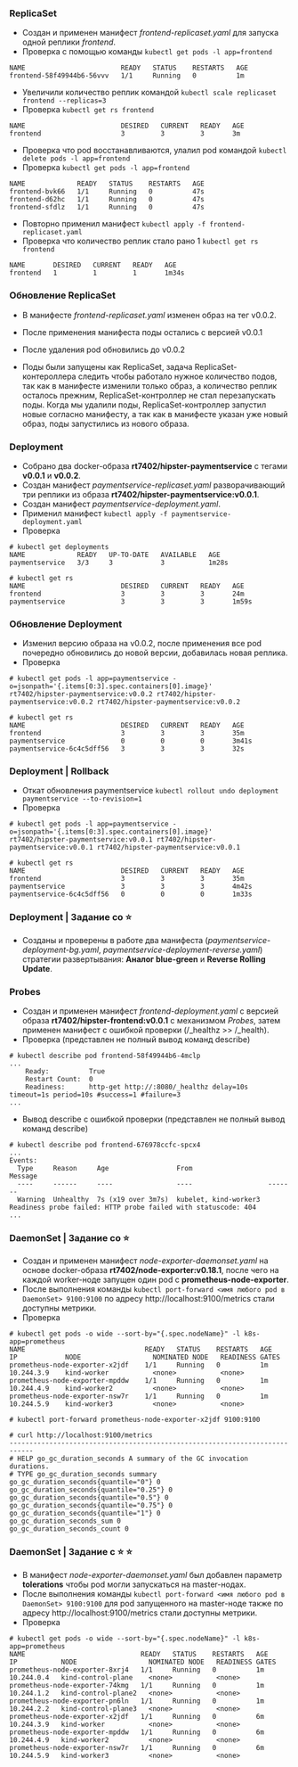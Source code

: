 
### ReplicaSet

 - Создан и применен манифест *frontend-replicaset.yaml* для запуска одной реплики *frontend*.
 - Проверка с помощью команды `kubectl get pods -l app=frontend`


```console
NAME                        READY   STATUS    RESTARTS   AGE
frontend-58f49944b6-56vvv   1/1     Running   0          1m
```

- Увеличили количество реплик командой `kubectl scale replicaset frontend --replicas=3`
- Проверка `kubectl get rs frontend`

```console
NAME                        DESIRED   CURRENT   READY   AGE
frontend                    3         3         3       3m
```

- Проверка что pod восстанавливаются, улалил pod командой `kubectl delete pods -l app=frontend`
- Проверка `kubectl get pods -l app=frontend`

```console
NAME             READY   STATUS    RESTARTS   AGE
frontend-bvk66   1/1     Running   0          47s
frontend-d62hc   1/1     Running   0          47s
frontend-sfdlz   1/1     Running   0          47s
```
- Повторно применил манифест `kubectl apply -f frontend-replicaset.yaml`
- Проверка что количество реплик стало рано 1 `kubectl get rs frontend`

```console
NAME       DESIRED   CURRENT   READY   AGE
frontend   1         1         1       1m34s
```

### Обновление ReplicaSet
- В манифесте *frontend-replicaset.yaml* изменен образ на тег v0.0.2.
- После применения манифеста поды остались с версией v0.0.1
- После удаления pod обновились до v0.0.2

- Поды были запущены как ReplicaSet, задача ReplicaSet-контероллера следить чтобы работало нужное количество подов,
 так как в манифесте изменили только образ, а количество реплик осталось прежним, ReplicaSet-контроллер не стал перезапускать поды.
Когда мы удалили поды, ReplicaSet-контроллер запустил новые согласно манифесту, а так как в манифесте указан уже новый образ,
 поды запустились из нового образа.

### Deployment
- Собрано два docker-образа **rt7402/hipster-paymentservice** c тегами **v0.0.1** и **v0.0.2**.
- Создан манифест *paymentservice-replicaset.yaml* разворачивающий три реплики из образа **rt7402/hipster-paymentservice:v0.0.1**.
- Создан манифест *paymentservice-deployment.yaml*.
- Применил манифест `kubectl apply -f paymentservice-deployment.yaml`
- Проверка

```console
# kubectl get deployments
NAME             READY   UP-TO-DATE   AVAILABLE   AGE
paymentservice   3/3     3            3           1m28s

# kubectl get rs
NAME                        DESIRED   CURRENT   READY   AGE
frontend                    3         3         3       24m
paymentservice              3         3         3       1m59s
```
### Обновление Deployment
- Изменил версию образа на v0.0.2, после применения все pod почередно обновились до новой версии, добавилась новая реплика.
- Проверка

```console
# kubectl get pods -l app=paymentservice -o=jsonpath='{.items[0:3].spec.containers[0].image}'
rt7402/hipster-paymentservice:v0.0.2 rt7402/hipster-paymentservice:v0.0.2 rt7402/hipster-paymentservice:v0.0.2

# kubectl get rs
NAME                        DESIRED   CURRENT   READY   AGE
frontend                    3         3         3       35m
paymentservice              0         0         0       3m41s
paymentservice-6c4c5dff56   3         3         3       32s
```
### Deployment | Rollback
- Откат обновления paymentservice `kubectl rollout undo deployment paymentservice --to-revision=1`
- Проверка

```console
# kubectl get pods -l app=paymentservice -o=jsonpath='{.items[0:3].spec.containers[0].image}'
rt7402/hipster-paymentservice:v0.0.1 rt7402/hipster-paymentservice:v0.0.1 rt7402/hipster-paymentservice:v0.0.1

# kubectl get rs
NAME                        DESIRED   CURRENT   READY   AGE
frontend                    3         3         3       35m
paymentservice              3         3         3       4m42s
paymentservice-6c4c5dff56   0         0         0       1m33s
```
### Deployment | Задание со ⭐
- Созданы и проверены в работе два манифеста (*paymentservice-deployment-bg.yaml*, *paymentservice-deployment-reverse.yaml*) стратегии развертывания:
**Аналог blue-green** и **Reverse Rolling Update**.

### Probes
- Создан и применен манифест *frontend-deployment.yaml* c версией образа **rt7402/hipster-frontend:v0.0.1** с механизмом *Probes*,
 затем применен манифест с ошибкой проверки (/_healthz >> /_health).
- Проверка (представлен не полный вывод команд describe)

```console
# kubectl describe pod frontend-58f49944b6-4mclp
...
    Ready:          True
    Restart Count:  0
    Readiness:      http-get http://:8080/_healthz delay=10s timeout=1s period=10s #success=1 #failure=3
...
```
- Вывод describe с ошибкой проверки (представлен не полный вывод команд describe)

```console
# kubectl describe pod frontend-676978ccfc-spcx4
...
Events:
  Type     Reason     Age                 From                   Message
  ----     ------     ----                ----                   -------
  Warning  Unhealthy  7s (x19 over 3m7s)  kubelet, kind-worker3  Readiness probe failed: HTTP probe failed with statuscode: 404
...
```

### DaemonSet | Задание со ⭐
- Создан и применен манифест *node-exporter-daemonset.yaml* на основе docker-образа **rt7402/node-exporter:v0.18.1**,
 после чего на каждой worker-ноде запущен один pod с **prometheus-node-exporter**.
- После выполнения команды `kubectl port-forward <имя любого pod в DaemonSet> 9100:9100` по адресу http://localhost:9100/metrics стали доступны метрики.
- Проверка
```console
# kubectl get pods -o wide --sort-by="{.spec.nodeName}" -l k8s-app=prometheus
NAME                              READY   STATUS    RESTARTS   AGE    IP            NODE                  NOMINATED NODE   READINESS GATES
prometheus-node-exporter-x2jdf    1/1     Running   0          1m   10.244.3.9    kind-worker           <none>           <none>
prometheus-node-exporter-mpddw    1/1     Running   0          1m   10.244.4.9    kind-worker2          <none>           <none>
prometheus-node-exporter-nsw7r    1/1     Running   0          1m   10.244.5.9    kind-worker3          <none>           <none>

# kubectl port-forward prometheus-node-exporter-x2jdf 9100:9100

# curl http://localhost:9100/metrics
----------------------------------------------------------------------------
# HELP go_gc_duration_seconds A summary of the GC invocation durations.
# TYPE go_gc_duration_seconds summary
go_gc_duration_seconds{quantile="0"} 0
go_gc_duration_seconds{quantile="0.25"} 0
go_gc_duration_seconds{quantile="0.5"} 0
go_gc_duration_seconds{quantile="0.75"} 0
go_gc_duration_seconds{quantile="1"} 0
go_gc_duration_seconds_sum 0
go_gc_duration_seconds_count 0
```
### DaemonSet | Задание с ⭐ ⭐
- В манифест *node-exporter-daemonset.yaml* был добавлен параметр **tolerations** чтобы pod могли запускаться на master-нодах.
- После выполнения команды `kubectl port-forward <имя любого pod в DaemonSet> 9100:9100`
 для pod запущенного на master-ноде также по адресу http://localhost:9100/metrics стали доступны метрики.
- Проверка

```console
# kubectl get pods -o wide --sort-by="{.spec.nodeName}" -l k8s-app=prometheus
NAME                             READY   STATUS    RESTARTS   AGE    IP           NODE                  NOMINATED NODE   READINESS GATES
prometheus-node-exporter-8xrj4   1/1     Running   0          1m   10.244.0.4   kind-control-plane    <none>           <none>
prometheus-node-exporter-74kmg   1/1     Running   0          1m   10.244.1.2   kind-control-plane2   <none>           <none>
prometheus-node-exporter-pn6ln   1/1     Running   0          1m   10.244.2.2   kind-control-plane3   <none>           <none>
prometheus-node-exporter-x2jdf   1/1     Running   0          6m   10.244.3.9   kind-worker           <none>           <none>
prometheus-node-exporter-mpddw   1/1     Running   0          6m   10.244.4.9   kind-worker2          <none>           <none>
prometheus-node-exporter-nsw7r   1/1     Running   0          6m   10.244.5.9   kind-worker3          <none>           <none>
```
